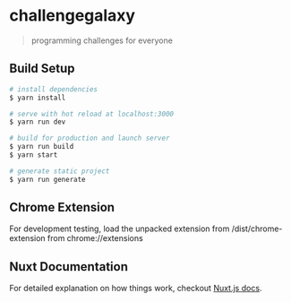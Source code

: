# challengegalaxy

> programming challenges for everyone

## Build Setup

``` bash
# install dependencies
$ yarn install

# serve with hot reload at localhost:3000
$ yarn run dev

# build for production and launch server
$ yarn run build
$ yarn start

# generate static project
$ yarn run generate
```

## Chrome Extension

For development testing, load the unpacked extension from /dist/chrome-extension from chrome://extensions

## Nuxt Documentation

For detailed explanation on how things work, checkout [Nuxt.js docs](https://nuxtjs.org).
